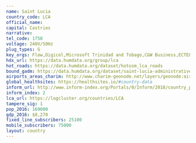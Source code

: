 ```yaml
---
name: Saint Lucia
country_code: LCA
official_name:
capital: Castries
narrative:
tel_code: 1758
voltage: 240V/50Hz
plug_types: G
key_orgs: Flow,Digicel,Microsoft Trinidad and Tobago,C&W Business,ECTEL (Eastern Caribbean Telecommunications Authority),St Lucia NTRC,CARCIP,SLIX
hdx_url: https://data.humdata.org/group/lca
hot_roads: https://data.humdata.org/dataset/hotosm_lca_roads
bound_gadm: https://data.humdata.org/dataset/saint-lucia-administrative-level-0-nation-and-1-quarter-boundaries
airports_areas_charim: http://www.charim-geonode.net/layers/geonode:airports_1
global_healthsites: https://healthsites.io/#country-data
inform_url: http://www.inform-index.org/Portals/0/Inform/2018/country_profiles/LCA.pdf
inform_index: 2
lca_url: https://logcluster.org/countries/LCA
tampere_sig: 1
pop_2016: 169000
gdp_2016: $8,270
fixed_line_subscribers: 25100
mobile_subscribers: 75000
layout: country
---
```

